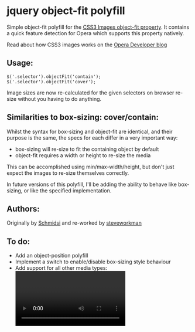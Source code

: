 jquery object-fit polyfill
==========================

Simple object-fit polyfill for the [CSS3 Images object-fit property](http://www.w3.org/TR/2012/CR-css3-images-20120417/#object-fit).
It contains a quick feature detection for Opera which supports this property natively.

Read about how CSS3 images works on the [Opera Developer blog](http://dev.opera.com/articles/view/css3-object-fit-object-position/)

Usage:
------

```
$('.selector').objectFit('contain');
$('.selector').objectFit('cover');
```
Image sizes are now re-calculated for the given selectors on browser re-size without you having to do anything.

Similarities to box-sizing: cover/contain:
------
Whilst the syntax for box-sizing and object-fit are identical, and their purpose is the same, the specs for each differ in a very important way:
* box-sizing will re-size to fit the containing object by default
* object-fit requires a width or height to re-size the media

This can be accomplished using min/max-width/height, but don't just expect the images to re-size themselves correctly.

In future versions of this polyfill, I'll be adding the ability to behave like box-sizing, or like the specified implementation.

Authors:
------
Originally by [Schmidsi](https://github.com/schmidsi/jquery-object-fit) and re-worked by [steveworkman](https://github.com/steveworkman/jquery-object-fit)

To do:
------
* Add an object-position polyfill
* Implement a switch to enable/disable box-sizing style behaviour
* Add support for all other media types: <video>, <svg> <canvas> and <embed>